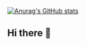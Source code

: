 [![Anurag's GitHub stats](https://github-readme-stats.vercel.app/api?username=massone99&show_icons=true&theme=transparent)](https://github.com/massone99/github-readme-stats)

## Hi there 👋




<!--
**massone99/massone99** is a ✨ _special_ ✨ repository because its `README.md` (this file) appears on your GitHub profile.

Here are some ideas to get you started:

- 🔭 I’m currently working on ...
- 🌱 I’m currently learning ...
- 👯 I’m looking to collaborate on ...
- 🤔 I’m looking for help with ...
- 💬 Ask me about ...
- 📫 How to reach me: ...
- 😄 Pronouns: ...
- ⚡ Fun fact: ...
-->
